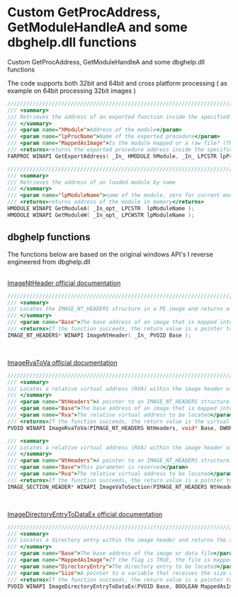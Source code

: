 # Custom GetProcAddress, GetModuleHandleA and some dbghelp.dll functions
Custom GetProcAddress, GetModuleHandleA and some dbghelp.dll functions

The code supports both 32bit and 64bit and cross platform processing ( as example on 64bit processing 32bit images )

```cpp
//////////////////////////////////////////////////////////////////////////////////////////////////
/// <summary>
/// Retrieves the address of an exported function inside the specified module
/// </summary>
/// <param name="hModule">Address of the module</param>
/// <param name="lpProcName">Name of the exported procedure</param>
/// <param name="MappedAsImage">Is the module mapped or a raw file? (TRUE / FALSE)</param>
/// <returns>returns the exported procedure address inside the specified module</returns>
FARPROC WINAPI GetExportAddress( _In_ HMODULE hModule, _In_ LPCSTR lpProcName, _In_ BOOLEAN MappedAsImage );
```
```cpp
//////////////////////////////////////////////////////////////////////////////////////////////////
/// <summary>
/// Retrieves the address of an loaded module by name
/// </summary>
/// <param name="lpModuleName">name of the module, zero for current module</param>
/// <returns>returns address of the module in memory</returns>
HMODULE WINAPI GetModuleA( _In_opt_ LPCSTR  lpModuleName );
HMODULE WINAPI GetModuleW( _In_opt_ LPCWSTR lpModuleName );
```
## dbghelp functions
The functions below are based on the original windows API's I reverse engineered from dbghelp.dll<br /> <br />

[ImageNtHeader official documentation](https://docs.microsoft.com/en-us/windows/desktop/api/dbghelp/nf-dbghelp-imagentheader)
```cpp
//////////////////////////////////////////////////////////////////////////////////////////////////
/// <summary>
/// Locates the IMAGE_NT_HEADERS structure in a PE image and returns a pointer to the data
/// </summary>
/// <param name="Base">The base address of an image that is mapped into memory by a call to the MapViewOfFile function</param>
/// <returns>If the function succeeds, the return value is a pointer to an IMAGE_NT_HEADERS structure</returns>
IMAGE_NT_HEADERS* WINAPI ImageNtHeader( _In_ PVOID Base );
```
<br />

[ImageRvaToVa official documentation](https://docs.microsoft.com/en-us/windows/desktop/api/dbghelp/nf-dbghelp-imagervatova)

```cpp
//////////////////////////////////////////////////////////////////////////////////////////////////
/// <summary>
/// Locates a relative virtual address (RVA) within the image header of a file that is mapped as a file and returns the virtual address of the corresponding byte in the file.
/// </summary>
/// <param name="NtHeaders">A pointer to an IMAGE_NT_HEADERS structure. This structure can be obtained by calling the ImageNtHeader function</param>
/// <param name="Base">The base address of an image that is mapped into memory through a call to the MapViewOfFile / ReadFile function</param>
/// <param name="Rva">The relative virtual address to be located</param>
/// <returns>If the function succeeds, the return value is the virtual address in the mapped file</returns>
PVOID WINAPI ImageRvaToVa(PIMAGE_NT_HEADERS NtHeaders, void* Base, DWORD Rva);

/// <summary>
/// Locates a relative virtual address (RVA) within the image header of a file that is mapped as a file and returns a pointer to the section table entry for that RVA
/// </summary>
/// <param name="NtHeaders">A pointer to an IMAGE_NT_HEADERS structure. This structure can be obtained by calling the ImageNtHeader function.</param>
/// <param name="Base">This parameter is reserved</param>
/// <param name="Rva">The relative virtual address to be located</param>
/// <returns>If the function succeeds, the return value is a pointer to an IMAGE_SECTION_HEADER structure</returns>
IMAGE_SECTION_HEADER* WINAPI ImageVaToSection(PIMAGE_NT_HEADERS NtHeaders, PVOID Base, void* Va);
```
<br />

[ImageDirectoryEntryToDataEx official documentation](https://docs.microsoft.com/en-us/windows/desktop/api/dbghelp/nf-dbghelp-imagedirectoryentrytodataex)

```cpp
//////////////////////////////////////////////////////////////////////////////////////////////////
/// <summary>
/// Locates a directory entry within the image header and returns the address of the data for the directory entry
/// </summary>
/// <param name="Base">The base address of the image or data file</param>
/// <param name="MappedAsImage">If the flag is TRUE, the file is mapped by the system as an image. If this flag is FALSE, the file is mapped as a data file by the MapViewOfFile/ ReadFile function</param>
/// <param name="DirectoryEntry">The directory entry to be located</param>
/// <param name="Size">A pointer to a variable that receives the size of the data for the directory entry that is located</param>
/// <returns>If the function succeeds, the return value is a pointer to the data for the directory entry</returns>
PVOID WINAPI ImageDirectoryEntryToDataEx(PVOID Base, BOOLEAN MappedAsImage, USHORT DirectoryEntry, ULONG* Size);
```
